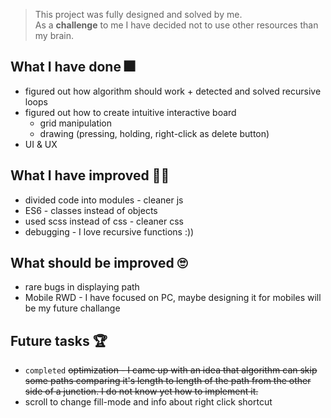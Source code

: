 > This project was fully designed and solved by me.  
As a **challenge** to me I have decided not to use other resources than my brain.

## What I have done 🎆
* figured out how algorithm should work + detected and solved recursive loops
* figured out how to create intuitive interactive board
    * grid manipulation
    * drawing (pressing, holding, right-click as delete button)
* UI & UX

## What I have improved 💪🏼
* divided code into modules - cleaner js
* ES6 - classes instead of objects
* used scss instead of css - cleaner css
* debugging - I love recursive functions :))

## What should be improved 🙄
* rare bugs in displaying path
* Mobile RWD - I have focused on PC, maybe designing it for mobiles will be my future challange

## Future tasks 🏆
* `completed` ~~optimization - I came up with an idea that algorithm can skip some paths comparing it's length to length of the path from the other side of a junction. I do not know yet how to implement it.~~
* scroll to change fill-mode and info about right click shortcut

